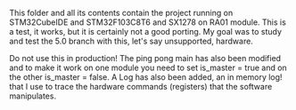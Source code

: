 This folder and all its contents contain the project running on STM32CubeIDE and STM32F103C8T6 and SX1278 on RA01 module.
This is a test, it works, but it is certainly not a good porting.
My goal was to study and test the 5.0 branch with this, let's say unsupported, hardware.

Do not use this in production!
The ping pong main has also been modified and to make it work on one module you need to set is_master = true and on the other is_master = false.
A Log has also been added, an in memory log! that I use to trace the hardware commands (registers) that the software manipulates.
